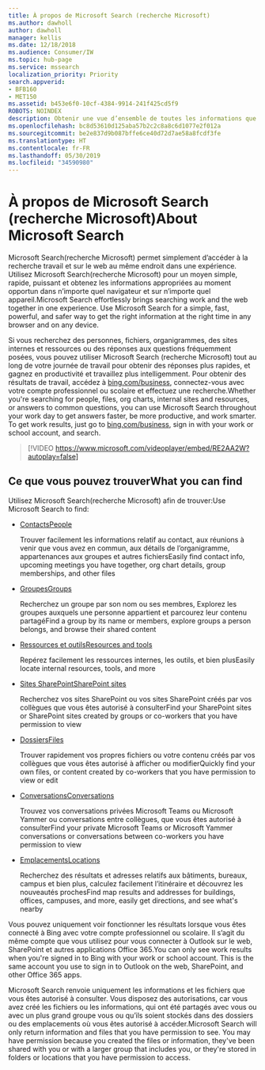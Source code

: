```yaml
---
title: À propos de Microsoft Search (recherche Microsoft)
ms.author: dawholl
author: dawholl
manager: kellis
ms.date: 12/18/2018
ms.audience: Consumer/IW
ms.topic: hub-page
ms.service: mssearch
localization_priority: Priority
search.appverid:
- BFB160
- MET150
ms.assetid: b453e6f0-10cf-4384-9914-241f425cd5f9
ROBOTS: NOINDEX
description: Obtenir une vue d’ensemble de toutes les informations que vous trouverez lorsque vous utilisez Microsoft Search (recherche Microsoft)
ms.openlocfilehash: bc8d53610d125aba57b2c2c8a8c6d1077e2f012a
ms.sourcegitcommit: be2e837d9b087bffe6ce40d72d7ae58a8fcdf3fe
ms.translationtype: HT
ms.contentlocale: fr-FR
ms.lasthandoff: 05/30/2019
ms.locfileid: "34590980"
---
```

# <a name="about-microsoft-search"></a><span data-ttu-id="5c181-103">À propos de Microsoft Search (recherche Microsoft)</span><span class="sxs-lookup"><span data-stu-id="5c181-103">About Microsoft Search</span></span>

<span data-ttu-id="5c181-p101">Microsoft Search(recherche Microsoft) permet simplement d’accéder à la recherche travail et sur le web au même endroit dans une expérience. Utilisez Microsoft Search(recherche Microsoft) pour un moyen simple, rapide, puissant et obtenez les informations appropriées au moment opportun dans n’importe quel navigateur et sur n’importe quel appareil.</span><span class="sxs-lookup"><span data-stu-id="5c181-p101">Microsoft Search effortlessly brings searching work and the web together in one experience. Use Microsoft Search for a simple, fast, powerful, and safer way to get the right information at the right time in any browser and on any device.</span></span>
  
<span data-ttu-id="5c181-p102">Si vous recherchez des personnes, fichiers, organigrammes, des sites internes et ressources ou des réponses aux questions fréquemment posées, vous pouvez utiliser Microsoft Search (recherche Microsoft) tout au long de votre journée de travail pour obtenir des réponses plus rapides, et gagnez en productivité et travaillez plus intelligemment. Pour obtenir des résultats de travail, accédez à [bing.com/business](https://www.bing.com/business), connectez-vous avec votre compte professionnel ou scolaire et effectuez une recherche.</span><span class="sxs-lookup"><span data-stu-id="5c181-p102">Whether you're searching for people, files, org charts, internal sites and resources, or answers to common questions, you can use Microsoft Search throughout your work day to get answers faster, be more productive, and work smarter. To get work results, just go to [bing.com/business](https://www.bing.com/business), sign in with your work or school account, and search.</span></span> 
  
> [!VIDEO https://www.microsoft.com/videoplayer/embed/RE2AA2W?autoplay=false]

## <a name="what-you-can-find"></a><span data-ttu-id="5c181-108">Ce que vous pouvez trouver</span><span class="sxs-lookup"><span data-stu-id="5c181-108">What you can find</span></span>
  
<span data-ttu-id="5c181-109">Utilisez Microsoft Search(recherche Microsoft) afin de trouver:</span><span class="sxs-lookup"><span data-stu-id="5c181-109">Use Microsoft Search to find:</span></span>
  
- [<span data-ttu-id="5c181-110">Contacts</span><span class="sxs-lookup"><span data-stu-id="5c181-110">People</span></span>](find-people-and-groups.md)
    
    <span data-ttu-id="5c181-111">Trouver facilement les informations relatif au contact, aux réunions à venir que vous avez en commun, aux détails de l’organigramme, appartenances aux groupes et autres fichiers</span><span class="sxs-lookup"><span data-stu-id="5c181-111">Easily find contact info, upcoming meetings you have together, org chart details, group memberships, and other files</span></span>
    
- [<span data-ttu-id="5c181-112">Groupes</span><span class="sxs-lookup"><span data-stu-id="5c181-112">Groups</span></span>](find-people-and-groups.md)
    
    <span data-ttu-id="5c181-113">Recherchez un groupe par son nom ou ses membres, Explorez les groupes auxquels une personne appartient et parcourez leur contenu partagé</span><span class="sxs-lookup"><span data-stu-id="5c181-113">Find a group by its name or members, explore groups a person belongs, and browse their shared content</span></span>
    
- [<span data-ttu-id="5c181-114">Ressources et outils</span><span class="sxs-lookup"><span data-stu-id="5c181-114">Resources and tools</span></span>](find-resources-tools-and-more.md)
    
    <span data-ttu-id="5c181-115">Repérez facilement les ressources internes, les outils, et bien plus</span><span class="sxs-lookup"><span data-stu-id="5c181-115">Easily locate internal resources, tools, and more</span></span>
    
- [<span data-ttu-id="5c181-116">Sites SharePoint</span><span class="sxs-lookup"><span data-stu-id="5c181-116">SharePoint sites</span></span>](find-sharepoint-sites.md)
    
    <span data-ttu-id="5c181-117">Recherchez vos sites SharePoint ou vos sites SharePoint créés par vos collègues que vous êtes autorisé à consulter</span><span class="sxs-lookup"><span data-stu-id="5c181-117">Find your SharePoint sites or SharePoint sites created by groups or co-workers that you have permission to view</span></span>
    
- [<span data-ttu-id="5c181-118">Dossiers</span><span class="sxs-lookup"><span data-stu-id="5c181-118">Files</span></span>](find-files.md)
    
    <span data-ttu-id="5c181-119">Trouver rapidement vos propres fichiers ou votre contenu créés par vos collègues que vous êtes autorisé à afficher ou modifier</span><span class="sxs-lookup"><span data-stu-id="5c181-119">Quickly find your own files, or content created by co-workers that you have permission to view or edit</span></span>
    
- [<span data-ttu-id="5c181-120">Conversations</span><span class="sxs-lookup"><span data-stu-id="5c181-120">Conversations</span></span>](find-conversations.md)
    
    <span data-ttu-id="5c181-121">Trouvez vos conversations privées Microsoft Teams ou Microsoft Yammer ou conversations entre collègues, que vous êtes autorisé à consulter</span><span class="sxs-lookup"><span data-stu-id="5c181-121">Find your private Microsoft Teams or Microsoft Yammer conversations or conversations between co-workers you have permission to view</span></span>
    
- [<span data-ttu-id="5c181-122">Emplacements</span><span class="sxs-lookup"><span data-stu-id="5c181-122">Locations</span></span>](find-locations.md)
    
    <span data-ttu-id="5c181-123">Recherchez des résultats et adresses relatifs aux bâtiments, bureaux, campus et bien plus, calculez facilement l’itinéraire et découvrez les nouveautés proches</span><span class="sxs-lookup"><span data-stu-id="5c181-123">Find map results and addresses for buildings, offices, campuses, and more, easily get directions, and see what's nearby</span></span>    
    
<span data-ttu-id="5c181-p103">Vous pouvez uniquement voir fonctionner les résultats lorsque vous êtes connecté à Bing avec votre compte professionnel ou scolaire. Il s’agit du même compte que vous utilisez pour vous connecter à Outlook sur le web, SharePoint et autres applications Office 365.</span><span class="sxs-lookup"><span data-stu-id="5c181-p103">You can only see work results when you're signed in to Bing with your work or school account. This is the same account you use to sign in to Outlook on the web, SharePoint, and other Office 365 apps.</span></span> 
  
<span data-ttu-id="5c181-p104">Microsoft Search renvoie uniquement les informations et les fichiers que vous êtes autorisé à consulter. Vous disposez des autorisations, car vous avez créé les fichiers ou les informations, qui ont été partagés avec vous ou avec un plus grand groupe vous ou qu’ils soient stockés dans des dossiers ou des emplacements où vous êtes autorisé à accéder.</span><span class="sxs-lookup"><span data-stu-id="5c181-p104">Microsoft Search will only return information and files that you have permission to see. You may have permission because you created the files or information, they've been shared with you or with a larger group that includes you, or they're stored in folders or locations that you have permission to access.</span></span>

  

